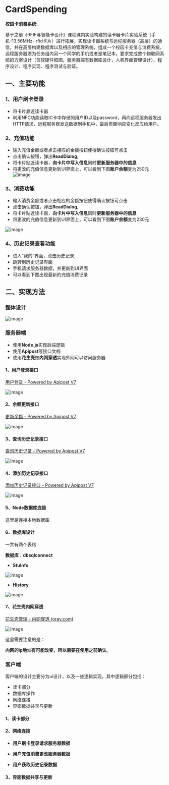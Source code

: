 # CardSpending
**校园卡消费系统:**

基于之前《RFIF与智能卡设计》课程课内实验构建的读卡器卡片实验系统（手机-13.56MHz- rfid卡片）进行拓展，实现读卡器系统与远程服务器（高层）的通信，并在高层构建数据库以及相应的管理系统，组成一个校园卡充值与消费系统，远程服务器须为任务组内另一个同学的手机或者是笔记本。要求完成整个物联网系统的方案设计（含软硬件框图，服务器端有数据库设计，人机界面管理设计）、程序设计、程序实现、程序测试与验证。

## 一、主要功能

### 1、用户刷卡登录

- 将卡片靠近读卡器
- 利用NFC功能读取IC卡中存储的用户ID以及password，再向远程服务器发出HTTP请求，远程服务器发送数据到手机中，最后页面响应变化反应给用户。


### 2、充值功能

- 输入充值金额或者点击相应的金额按钮使得确认按钮可点击
- 点击确认按钮，弹出**ReadDialog**,
- 将卡片贴近读卡器，**向卡片中写入信息**同时**更新服务器中的信息**
- 将更改的充值信息更新到UI界面上，可以看到下图**账户余额**变为250元
![image](https://github.com/Cocobronie/CardSpending/assets/98938169/2d064c03-5167-449e-bba0-0ad49e31ebe0)



### 3、消费功能

- 输入消费金额或者点击相应的金额按钮使得确认按钮可点击
- 点击确认按钮，弹出**ReadDialog**,
- 将卡片贴近读卡器，**向卡片中写入信息**同时**更新服务器中的信息**
- 将更改的充值信息更新到UI界面上，可以看到下图**账户余额**变为230元

![image](https://github.com/Cocobronie/CardSpending/assets/98938169/4333d10c-d09a-4514-a556-a8db71b25496)


### 4、历史记录查看功能

- 进入“我的”界面，点击历史记录
- 跳转到历史记录界面
- 手机请求服务器数据，并更新到UI界面
- 可以看到下图出现最新的充值消费记录


## 二、实现方法

### 整体设计

![image](https://github.com/Cocobronie/CardSpending/assets/98938169/be4bcd04-1898-4007-9d16-220e7576d008)

### 服务器端

- 使用**Node.js**实现后端逻辑
- 使用**Apipost**写接口文档
- 使用**花生壳**做****内网穿透****实现外网可以访问服务器

#### 1、用户登录接口

[用户登录 - Powered by Apipost V7](https://console-docs.apipost.cn/preview/bfb37dde95f7dea8/793a161f3c06bbe9?target_id=8533f09a-d158-47f9-8ce5-d747009c5293)

![image](https://github.com/Cocobronie/CardSpending/assets/98938169/eb64cb31-5e94-414b-b2bc-add5b61400fd)



#### 2、余额更新接口

[更新余额 - Powered by Apipost V7](https://console-docs.apipost.cn/preview/a7e5b575ed757db3/49bcb1e57f19c36c?target_id=d24e4644-8478-4315-8d2b-d6800efe48a1)

![image](https://github.com/Cocobronie/CardSpending/assets/98938169/eee4963a-2325-4712-9b5f-2f49b0923383)


#### 3、查询历史记录接口

[查询历史记录 - Powered by Apipost V7](https://console-docs.apipost.cn/preview/83deb98d1f9881c6/2f37ecca48c2afe8?target_id=ab9700ab-5f9f-4475-8bee-ef39f742f5a2)

![image](https://github.com/Cocobronie/CardSpending/assets/98938169/29d51f11-3fc2-48bb-a16c-f3f495095340)


#### 4、添加历史记录接口

[添加历史记录接口 - Powered by Apipost V7](https://console-docs.apipost.cn/preview/3948990c824fc8cd/4f01552dd8b40f0f?target_id=d33893d9-192a-4a03-b327-4e0fbc777d97)

![image](https://github.com/Cocobronie/CardSpending/assets/98938169/150171e3-beee-4667-a99d-faebb39b2425)


#### 5、Node数据库连接

这里是连接本地数据库



#### 6、数据库设计

一共有两个表格


**数据库：dbsqlconnect**

- **StuInfo**

![image](https://github.com/Cocobronie/CardSpending/assets/98938169/0441746c-1ded-419b-86c1-d645d65780dd)

- **History**

![image](https://github.com/Cocobronie/CardSpending/assets/98938169/df9a54bd-bb05-405e-8822-c57fb6b88aaf)

#### 7、花生壳内网穿透

[花生壳管理 - 内网穿透 (oray.com)](https://console.hsk.oray.com/forward)

![image](https://github.com/Cocobronie/CardSpending/assets/98938169/db5348b4-58d2-4d75-9d60-240d4ee3a22c)

这里需要注意的是：

**内网的ip地址有可能改变，所以需要在使用之前确认**。

### 客户端

客户端的设计主要分为ui设计，以及一些逻辑实现。其中逻辑部分包括：

- 读卡部分
- 数据库操作
- 网络连接
- 界面数据共享与更新

#### 1、读卡部分



#### 2、网络连接

- **用户刷卡登录请求服务器数据**

- **用户充值消费更改服务器数据**

- **用户获取历史记录数据**

#### 3、界面数据共享与更新
